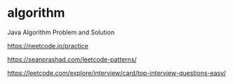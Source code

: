 # algorithm
Java Algorithm Problem and Solution

https://neetcode.io/practice

https://seanprashad.com/leetcode-patterns/

https://leetcode.com/explore/interview/card/top-interview-questions-easy/
